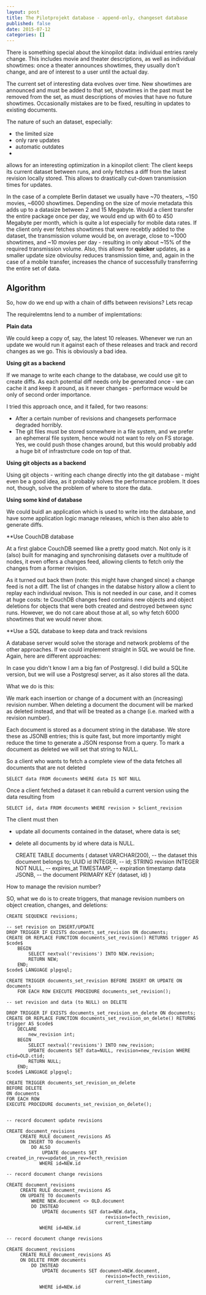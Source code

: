 ```yaml
---
layout: post
title: The Pilotprojekt database - append-only, changeset database
published: false
date: 2015-07-12
categories: []
---
```


There is something special about the kinopilot data: individual entries rarely change. This includes
movie and theater descriptions, as well as individual showtimes: once a theater announces showtimes,
they usually don't change, and are of interest to a user until the actual day.

The current set of interesting data evolves over time. New showtimes are announced and 
must be added to that set, showtimes in the past must be removed from the set, as must descriptions 
of movies that have no future showtimes. Occasionally mistakes are
to be fixed, resulting in updates to existing documents.

The nature of such an dataset, especially:

- the limited size
- only rare updates
- automatic outdates
- 
 
allows for an interesting optimization in a kinopilot client: The client keeps its current dataset
between runs, and only fetches a diff from the latest revision locally stored. This allows to 
drastically cut-down transmission times for updates.

In the case of a complete Berlin dataset we usually have ~70 theaters, ~150 movies, ~6000 showtimes.
Depending on the size of movie metadata this adds up to a datasize between 2 and 15 Megabyte. Would
a client transfer the entire package once per day, we would end up with 60 to 450 Megabyte per month,
which is quite a lot especially for mobile data rates. If the client only ever fetches showtimes that
were recebtly added to the dataset, the transmission volume would be, on average, close to ~1000 showtimes, 
and ~10 movies per day - resulting in only about ~15% of the required transmission volume. Also, this
allows for **quicker** updates, as a smaller update size obvioulsy reduces transmission time, and, again
in the case of a mobile transfer, increases the chance of successfully transferring the 
entire set of data.

## Algorithm

So, how do we end up with a chain of diffs between revisions? Lets recap 

The requirelemtns lend to a number of implemtations:

**Plain data**

We could keep a copy of, say, the latest 10 releases. Whenever we run an update 
we would run it against each of these releases and track and record changes as we go.
This is obviously a bad idea.

**Using git as a backend**

If we manage to write each change to the database, we could use git to create diffs. As each 
potential diff needs only be generated once - we can cache it and keep it around, as it never
changes - performace would be only of second order importance.

I tried this approach once, and it failed, for two reasons:

- After a certain number of revisions and changesets performace degraded horribly. 
- The git files must be stored somewhere in a file system, and we prefer an ephemeral file system,
  hence would not want to rely on FS storage. Yes, we could push those changes around, but
  this would probably add a huge bit of infrastrcture code on top of that.

**Using git objects as a backend**

Using git objects - writing each change directly into the git database - might even be
a good idea, as it probably solves the performance problem. It does not, though, solve
the problem of where to store the data.

**Using some kind of database**

We could buidl an application which is used to write into the database, and have some application
logic manage releases, which is then also able to generate diffs.

**Use CouchDB database

At a first glabce CouchDB seemed like a pretty good match. Not only is it (also) built for managing
and synchronising datasets over a multitude of nodes, it even offers a changes feed, allowing clients
to fetch only the changes from a former revision.

As it turned out back thwn (note: this might have changed since) a change feed is not a diff. The list 
of changes in the databse history allow a client to replay each individual revison. This is not needed
in our case, and it comes at huge costs: te CouchDB changes feed contains new objects and object
deletions for objects that were both created and destroyed between sync runs. However, we do not care
about those at all, so why fetch 6000 showtimes that we would never show.

**Use a SQL database to keep data and track revisions

A database server would solve the storage and network problems of the other approaches. If we 
could implement straight in SQL we would be fine. Again, here are different approaches:

In case you didn't know I am a big fan of Postgresql. I did build a SQLite version, but we will
use a Postgresql server, as it also stores all the data.

What we do is this:

We mark each insertion or change of a document with an (increasing) revision number. When deleting a
document the document will be marked as deleted instead, and that will be treated as a change (i.e.
marked with a revision number). 

Each document is stored as a document string in the database. We store these as JSONB entries; this
is quite fast, but more importantly might reduce the time to generate a JSON response from a query.
To mark a document as deleted we will set that string to NULL. 

So a client who wants to fetch a complete view of the data fetches all documents that are not deleted

    SELECT data FROM documents WHERE data IS NOT NULL

Once a client fetched a dataset it can rebuild a current version using the data resulting from

    SELECT id, data FROM documents WHERE revision > $client_revision

The client must then

- update all documents contained in the dataset, where data is set;
- delete all documents by id where data is NULL.

    CREATE TABLE documents (
        dataset             VARCHAR(200),       -- the dataset this document belongs to; UUID
        id                  INTEGER,            -- id; STRING
        revision            INTEGER NOT NULL,   -- 
        expires_at          TIMESTAMP,          -- expiration timestamp
        data                JSONB,              -- the document
        PRIMARY KEY (dataset, id)
    )


How to manage the revision number? 

SO, what we do is to create triggers, that manage revision numbers on object creation, changes, and
deletions:

    CREATE SEQUENCE revisions;

    -- set revision on INSERT/UPDATE 
    DROP TRIGGER IF EXISTS documents_set_revision ON documents;
    CREATE OR REPLACE FUNCTION documents_set_revision() RETURNS trigger AS $code$
        BEGIN
            SELECT nextval('revisions') INTO NEW.revision;
            RETURN NEW;
        END;
    $code$ LANGUAGE plpgsql;

    CREATE TRIGGER documents_set_revision BEFORE INSERT OR UPDATE ON documents
        FOR EACH ROW EXECUTE PROCEDURE documents_set_revision();

    -- set revision and data (to NULL) on DELETE 

    DROP TRIGGER IF EXISTS documents_set_revision_on_delete ON documents;
    CREATE OR REPLACE FUNCTION documents_set_revision_on_delete() RETURNS trigger AS $code$
        DECLARE
            new_revision int;
        BEGIN
            SELECT nextval('revisions') INTO new_revision;
            UPDATE documents SET data=NULL, revision=new_revision WHERE ctid=OLD.ctid;
            RETURN NULL;
        END;
    $code$ LANGUAGE plpgsql;

    CREATE TRIGGER documents_set_revision_on_delete
    BEFORE DELETE
    ON documents
    FOR EACH ROW
    EXECUTE PROCEDURE documents_set_revision_on_delete();        
    
    
    -- record document update revisions

    CREATE document_revisions
         CREATE RULE document_revisions AS 
         ON INSERT TO documents
             DO ALSO 
                 UPDATE documents SET created_in_rev=updated_in_rev=fecth_revision
                WHERE id=NEW.id

    -- record document change revisions
    
    CREATE document_revisions
         CREATE RULE document_revisions AS 
         ON UPDATE TO documents
             WHERE NEW.document <> OLD.document
             DO INSTEAD 
                 UPDATE documents SET data=NEW.data,
                                        revision=fecth_revision,
                                        current_timestamp
                WHERE id=NEW.id
    
    -- record document change revisions
    
    CREATE document_revisions
         CREATE RULE document_revisions AS 
         ON DELETE FROM documents
             DO INSTEAD 
                 UPDATE documents SET document=NEW.document,
                                        revision=fecth_revision,
                                        current_timestamp
                WHERE id=NEW.id
    
    
